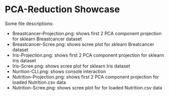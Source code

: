 # PCA-Reduction Showcase 

Some file descriptions: 
- Breastcancer-Projection.png: shows first 2 PCA component projection for sklearn Breastcancer dataset
- Breastcancer-Scree.png: shows scree plot for sklearn Breatcancer dataset 
- Iris-Projection.png: shows first 2 PCA component projection for sklearn Iris dataset
- Iris-Scree.png: shows scree plot for sklearn Iris dataset 
- Nurition-CLI.png: shows console interaction
- Nutrition-Projection.png: shows first 2 PCA component projection for loaded Nutrition.csv data
- Nutrition-Scree.png: shows scree plot for for loaded Nutrition.csv data





